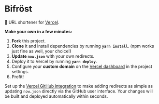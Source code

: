 # Bifröst
🌉 URL shortener for [Vercel](https://vercel.com).

**Make your own in a few minutes:**

1. **Fork** this project.
1. **Clone** it and install dependencies by running **`yarn install`**. (npm works just fine as well, your choice!)
1. **Update `now.json`** with your own redirects.
1. Deploy it to Vercel by running **`yarn deploy`**.
1. Configure your **custom domain** on the [Vercel dashboard](https://vercel.com/dashboard) in the project settings.
1. Profit!

Set up the [Vercel GitHub integration](https://vercel.com/github) to make adding redirects as simple as updating `now.json` directly via the GitHub user interface. Your changes will be built and deployed automatically within seconds.
